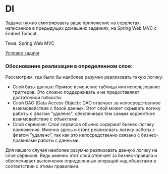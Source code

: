 # DI

Задача: нужно смигрировать ваше приложение на сервлетах, написанное в предыдущих домашних заданиях, на Spring Web MVC с Embed Tomcat.

Тема: Spring Web MVC

[Условие задачи](https://github.com/netology-code/jspr-homeworks/tree/master/06_mvc)

### Обоснование реализации в определенном слое:
Рассмотрим, где было бы наиболее разумно реализовать такую логику:

- Слой базы данных: Прямое изменение таблицы или использование триггеров. Это сложно поддерживать и не предоставляет достаточной гибкости. 
- Слой DAO (Data Access Object): DAO отвечает за непосредственное взаимодействие с базой данных. Этот слой может скрывать логику работы с флагом "удалено", обеспечивая тем самым корректное взаимодействие с объектами.
- Слой сервисов: Слой сервисов обычно содержит бизнес-логику приложения. Именно здесь и стоит реализовать логику работы с флагом "удалено", так как это непосредственно связано с бизнес-правилами работы с данными.

Для нашего случая наиболее разумно реализовать данную логику на слое сервисов. Ведь именно этот слой отвечает за бизнес-правила и обеспечивает выполнение определенных операций над объектами в соответствии с этими правилами.